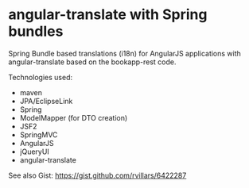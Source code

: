 angular-translate with Spring bundles
=====================================
Spring Bundle based translations (i18n) for AngularJS applications with angular-translate based on the bookapp-rest code.

Technologies used:
* maven
* JPA/EclipseLink
* Spring
* ModelMapper (for DTO creation)
* JSF2
* SpringMVC
* AngularJS
* jQueryUI
* angular-translate

See also Gist: https://gist.github.com/rvillars/6422287
